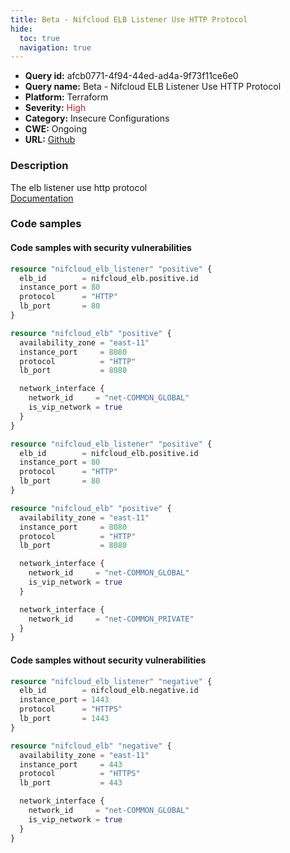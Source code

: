 ```yaml
---
title: Beta - Nifcloud ELB Listener Use HTTP Protocol
hide:
  toc: true
  navigation: true
---
```


<style>
  .highlight .hll {
    background-color: #ff171742;
  }
  .md-content {
    max-width: 1100px;
    margin: 0 auto;
  }
</style>

-   **Query id:** afcb0771-4f94-44ed-ad4a-9f73f11ce6e0
-   **Query name:** Beta - Nifcloud ELB Listener Use HTTP Protocol
-   **Platform:** Terraform
-   **Severity:** <span style="color:#bb2124">High</span>
-   **Category:** Insecure Configurations
-   **CWE:** Ongoing
-   **URL:** [Github](https://github.com/Checkmarx/kics/tree/master/assets/queries/terraform/nifcloud/elb_listener_use_http)

### Description
The elb listener use http protocol<br>
[Documentation](https://registry.terraform.io/providers/nifcloud/nifcloud/latest/docs/resources/elb_listener#protocol)

### Code samples
#### Code samples with security vulnerabilities
```tf title="Positive test num. 1 - tf file" hl_lines="1"
resource "nifcloud_elb_listener" "positive" {
  elb_id        = nifcloud_elb.positive.id
  instance_port = 80
  protocol      = "HTTP"
  lb_port       = 80
}

resource "nifcloud_elb" "positive" {
  availability_zone = "east-11"
  instance_port     = 8080
  protocol          = "HTTP"
  lb_port           = 8080

  network_interface {
    network_id     = "net-COMMON_GLOBAL"
    is_vip_network = true
  }
}

```
```tf title="Positive test num. 2 - tf file" hl_lines="1"
resource "nifcloud_elb_listener" "positive" {
  elb_id        = nifcloud_elb.positive.id
  instance_port = 80
  protocol      = "HTTP"
  lb_port       = 80
}

resource "nifcloud_elb" "positive" {
  availability_zone = "east-11"
  instance_port     = 8080
  protocol          = "HTTP"
  lb_port           = 8080

  network_interface {
    network_id     = "net-COMMON_GLOBAL"
    is_vip_network = true
  }

  network_interface {
    network_id     = "net-COMMON_PRIVATE"
  }
}

```


#### Code samples without security vulnerabilities
```tf title="Negative test num. 1 - tf file"
resource "nifcloud_elb_listener" "negative" {
  elb_id        = nifcloud_elb.negative.id
  instance_port = 1443
  protocol      = "HTTPS"
  lb_port       = 1443
}

resource "nifcloud_elb" "negative" {
  availability_zone = "east-11"
  instance_port     = 443
  protocol          = "HTTPS"
  lb_port           = 443

  network_interface {
    network_id     = "net-COMMON_GLOBAL"
    is_vip_network = true
  }
}

```
